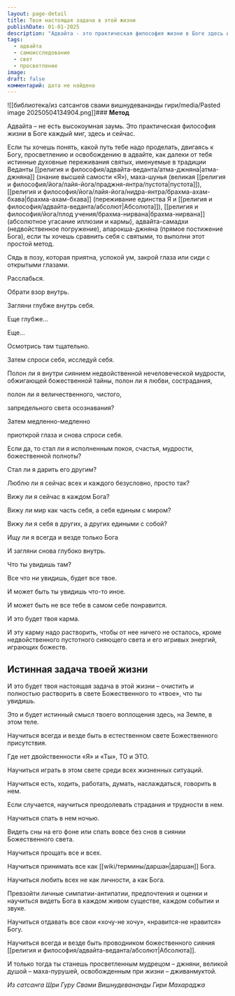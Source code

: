 ```yaml
---
layout: page-detail
title: Твоя настоящая задача в этой жизни
publishDate: 01-01-2025
description: "Адвайта - это практическая философия жизни в Боге здесь и сейчас. Метод прост: загляни внутрь себя, оцени полноту света, любви и мудрости, которые ты проявляешь, и растворяй всё, что не соответствует этому состоянию. Истинная задача жизни - научиться быть в свете Божественного всегда, видеть Бога во всём, прощать, принимать, любить и стать проводником Абсолюта. Только так достигается подлинное просветление и освобождение"
tags:
  - адвайта
  - самоисследование
  - свет
  - просветление
image: 
draft: false
комментарий: дата не найдена
---
```

![[библиотека/из сатсангов свами вишнудевананды гири/media/Pasted image 20250504134904.png]]### **Метод**

 Адвайта – не есть высокоумная заумь. Это практическая философия жизни в Боге каждый миг, здесь и сейчас.

 Если ты хочешь понять, какой путь тебе надо проделать, двигаясь к Богу, просветлению и освобождению в адвайте, как далеки от тебя истинные духовные переживания святых, именуемые в традиции Веданты [[религия и философия/адвайта-веданта/атма-джняна|атма-джняна]] (знание высшей самости «Я»), маха-шунья (великая [[религия и философия/йога/лайя-йога/праджня-янтра/пустота|пустота]]), [[религия и философия/йога/лайя-йога/нидра-янтра/брахма-ахам-бхава|брахма-ахам-бхава]] (переживание единства Я и [[религия и философия/адвайта-веданта/абсолют|Абсолюта]]), [[религия и философия/йога/плод учения/брахма-нирвана|брахма-нирвана]] (абсолютное угасание иллюзии и кармы), адвайта-самадхи (недвойственное погружение), апарокша-джняна (прямое постижение Бога), если ты хочешь сравнить себя с святыми, то выполни этот простой метод.

 Сядь в позу, которая приятна, успокой ум, закрой глаза или сиди с открытыми глазами.

 Расслабься.

 Обрати взор внутрь.

 Загляни глубже внутрь себя.

 Еще глубже…

 Еще...

 Осмотрись там тщательно.

 Затем спроси себя, исследуй себя.

 Полон ли я внутри сиянием недвойственной нечеловеческой мудрости, обжигающей божественной тайны, полон ли я любви, сострадания,

 полон ли я величественного, чистого,

 запредельного света осознавания?

 Затем медленно-медленно

 приоткрой глаза и снова спроси себя.

 Если да, то стал ли я исполненным покоя, счастья, мудрости, божественной полноты?

 Стал ли я дарить его другим?

 Люблю ли я сейчас всех и каждого безусловно, просто так?

 Вижу ли я сейчас в каждом Бога?

 Вижу ли мир как часть себя, а себя единым с миром?

 Вижу ли я себя в других, а других едиными с собой?

 Ищу ли я всегда и везде только Бога

 И загляни снова глубоко внутрь.

 Что ты увидишь там?

 Все что ни увидишь, будет все твое.

 И может быть ты увидишь что-то иное.

 И может быть не все тебе в самом себе понравится.

 И это будет твоя карма.

 И эту карму надо растворить, чтобы от нее ничего не осталось, кроме недвойственного пустотного сияющего света и его игривых энергий, играющих божеств.

## **Истинная задача твоей жизни**
 И это будет твоя настоящая задача в этой жизни – очистить и полностью растворить в свете Божественного то «твое», что ты увидишь.

 Это и будет истинный смысл твоего воплощения здесь, на Земле, в этом теле.

 Научиться всегда и везде быть в естественном свете Божественного присутствия.

 Где нет двойственности «Я» и «Ты», ТО и ЭТО.

 Научиться играть в этом свете среди всех жизненных ситуаций.

 Научиться есть, ходить, работать, думать, наслаждаться, говорить в нем.

 Если случается, научиться преодолевать страдания и трудности в нем.

 Научиться спать в нем ночью.

 Видеть сны на его фоне или спать вовсе без снов в сиянии Божественного света.

 Научиться прощать все и всех.

 Научиться принимать все как [[wiki/термины/даршан|даршан]] Бога.

 Научиться любить всех не как личности, а как Бога.

 Превзойти личные симпатии-антипатии, предпочтения и оценки и научиться видеть Бога в каждом живом существе, каждом событии и звуке.

 Научиться отдавать все свои «хочу-не хочу», «нравится-не нравится» Богу.

 Научиться всегда и везде быть проводником божественного сияния [[религия и философия/адвайта-веданта/абсолют|Абсолюта]].

 И только тогда ты станешь просветленным мудрецом – джняни, великой душой – маха-пурушей, освобожденным при жизни – дживанмуктой.

*Из сатсанга Шри Гуру Свами Вишнудевананды Гири Махараджа*
